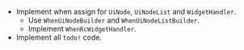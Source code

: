 * Implement when assign for `UiNode`, `UiNodeList` and `WidgetHandler`.
    - Use `WhenUiNodeBuilder` and `WhenUiNodeListBuilder`.
    - Implement `WhenRcWidgetHandler`.
* Implement all `todo!` code.